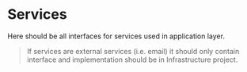 ﻿# Services

Here should be all interfaces for services used in application layer.

> If services are external services (i.e. email) it should only contain interface and implementation should be in Infrastructure project.

